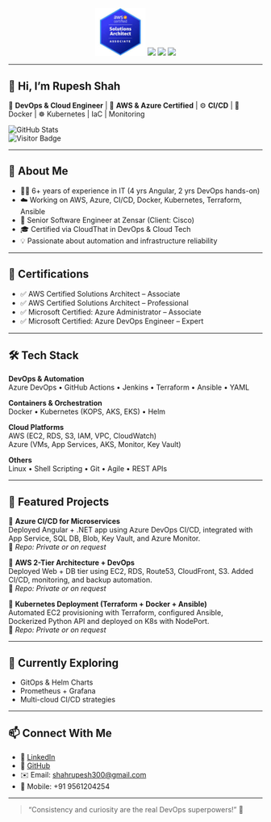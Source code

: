 <p align="center">
  <img src="https://github.com/rupesh94/rupesh-shah/blob/main/download.jpeg" width="100"/>
  <img src="https://github.com/rupesh94/rupesh-shah/assets/your-image-id/aws-sap" width="100"/>
  <img src="https://github.com/rupesh94/rupesh-shah/assets/your-image-id/az104" width="100"/>
  <img src="https://github.com/rupesh94/rupesh-shah/assets/your-image-id/az400" width="100"/>
</p>

---

## 👋 Hi, I’m Rupesh Shah  
🎯 **DevOps & Cloud Engineer** | 🧠 **AWS & Azure Certified** | ⚙️ **CI/CD** | 🐳 Docker | ☸️ Kubernetes | IaC | Monitoring

![GitHub Stats](https://github-readme-stats.vercel.app/api?username=rupesh94&show_icons=true&theme=radical)  
![Visitor Badge](https://komarev.com/ghpvc/?username=rupesh94&style=flat&color=blue)

---

## 💼 About Me
- 👨‍💻 6+ years of experience in IT (4 yrs Angular, 2 yrs DevOps hands-on)
- ☁️ Working on AWS, Azure, CI/CD, Docker, Kubernetes, Terraform, Ansible
- 🏢 Senior Software Engineer at Zensar (Client: Cisco)
- 🎓 Certified via CloudThat in DevOps & Cloud Tech
- 💡 Passionate about automation and infrastructure reliability

---

## 🧪 Certifications
- ✅ AWS Certified Solutions Architect – Associate  
- ✅ AWS Certified Solutions Architect – Professional  
- ✅ Microsoft Certified: Azure Administrator – Associate  
- ✅ Microsoft Certified: Azure DevOps Engineer – Expert

---

## 🛠️ Tech Stack

**DevOps & Automation**  
Azure DevOps • GitHub Actions • Jenkins • Terraform • Ansible • YAML

**Containers & Orchestration**  
Docker • Kubernetes (KOPS, AKS, EKS) • Helm

**Cloud Platforms**  
AWS (EC2, RDS, S3, IAM, VPC, CloudWatch)  
Azure (VMs, App Services, AKS, Monitor, Key Vault)

**Others**  
Linux • Shell Scripting • Git • Agile • REST APIs

---

## 📂 Featured Projects

🔹 **Azure CI/CD for Microservices**  
Deployed Angular + .NET app using Azure DevOps CI/CD, integrated with App Service, SQL DB, Blob, Key Vault, and Azure Monitor.  
📎 _Repo: Private or on request_

🔹 **AWS 2-Tier Architecture + DevOps**  
Deployed Web + DB tier using EC2, RDS, Route53, CloudFront, S3. Added CI/CD, monitoring, and backup automation.  
📎 _Repo: Private or on request_

🔹 **Kubernetes Deployment (Terraform + Docker + Ansible)**  
Automated EC2 provisioning with Terraform, configured Ansible, Dockerized Python API and deployed on K8s with NodePort.  
📎 _Repo: Private or on request_

---

## 🌱 Currently Exploring
- GitOps & Helm Charts  
- Prometheus + Grafana  
- Multi-cloud CI/CD strategies  

---

## 📫 Connect With Me
- 💼 [LinkedIn](https://www.linkedin.com/in/rupesh-devops)  
- 🐙 [GitHub](https://github.com/rupesh94)  
- ✉️ Email: shahrupesh300@gmail.com  
- 📱 Mobile: +91 9561204254  

---

> “Consistency and curiosity are the real DevOps superpowers!” 🚀
